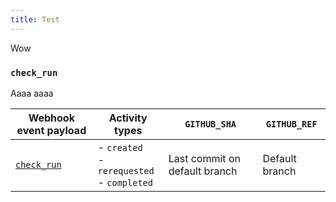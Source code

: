 ```yaml
---
title: Test
---
```


Wow

### `check_run`

Aaaa aaaa

| Webhook event payload | Activity types | `GITHUB_SHA` | `GITHUB_REF` |
| --------------------- | -------------- | ------------ | -------------|
| [`check_run`](/webhooks/event-payloads/#check_run) | - `created`<br/>- `rerequested`<br/>- `completed` | Last commit on default branch | Default branch |
